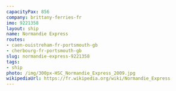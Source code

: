 ```yaml
---
capacityPax: 856
company: brittany-ferries-fr
imo: 9221358
layout: ship
name: Normandie Express
routes:
- caen-ouistreham-fr-portsmouth-gb
- cherbourg-fr-portsmouth-gb
slug: normandie-express-9221358
tags:
- ship
photo: /img/300px-HSC_Normandie_Express_2009.jpg
wikipediaUrl: https://fr.wikipedia.org/wiki/Normandie_Express
---
```

